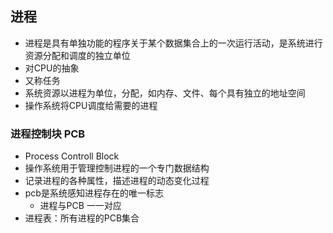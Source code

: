 ## 进程
- 进程是具有单独功能的程序关于某个数据集合上的一次运行活动，是系统进行资源分配和调度的独立单位
- 对CPU的抽象
- 又称任务
- 系统资源以进程为单位，分配，如内存、文件、每个具有独立的地址空间
- 操作系统将CPU调度给需要的进程
### 进程控制块 PCB
- Process Controll Block
- 操作系统用于管理控制进程的一个专门数据结构
- 记录进程的各种属性，描述进程的动态变化过程
- pcb是系统感知进程存在的唯一标志
  - 进程与PCB 一一对应
- 进程表：所有进程的PCB集合
